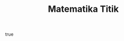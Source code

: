 ---
title: Matematika Titik
list_category: Matematika Titik
body:
  - type: markdown
    content: '"Keseluruhan matematika adalah tentang menamai titik"'
---
